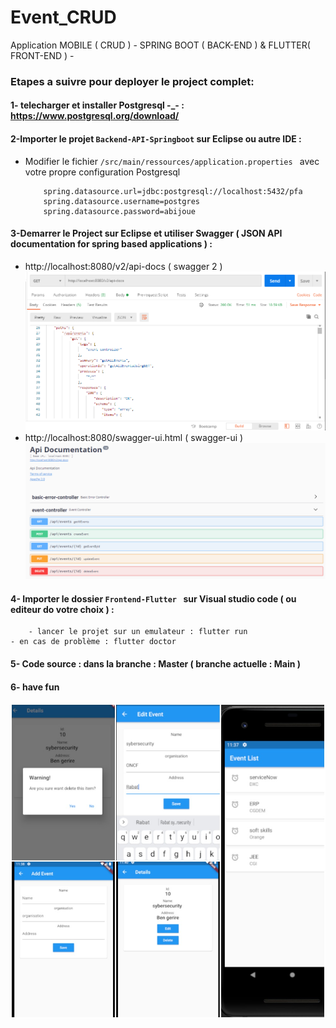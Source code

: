 # Event_CRUD
Application MOBILE ( CRUD ) - SPRING BOOT ( BACK-END ) & FLUTTER( FRONT-END ) -

### Etapes a suivre pour deployer le project complet:

#### 1- telecharger et installer Postgresql -_- : https://www.postgresql.org/download/ 
   
#### 2-Importer le projet `Backend-API-Springboot` sur Eclipse ou autre IDE :

- Modifier le fichier `/src/main/ressources/application.properties ` avec votre propre configuration Postgresql

    ```
		spring.datasource.url=jdbc:postgresql://localhost:5432/pfa
		spring.datasource.username=postgres
	  	spring.datasource.password=abijoue 
    ```    
	
#### 3-Demarrer le Project sur Eclipse et utiliser Swagger ( JSON API documentation for spring based applications ) :
    
  - http://localhost:8080/v2/api-docs     ( swagger 2 ) 
	![](/images/swagger.png)
  - http://localhost:8080/swagger-ui.html ( swagger-ui )
	![](/images/swagger-ui-doc.png)

        
#### 4- Importer le dossier `Frontend-Flutter ` sur Visual studio code ( ou editeur do votre choix ) :

    	- lancer le projet sur un emulateur : flutter run 
	- en cas de problème : flutter doctor
#### 5- Code source : dans la branche : Master ( branche actuelle : Main )
#### 6- have fun 
![](/images/collection.jpg)


    
    
